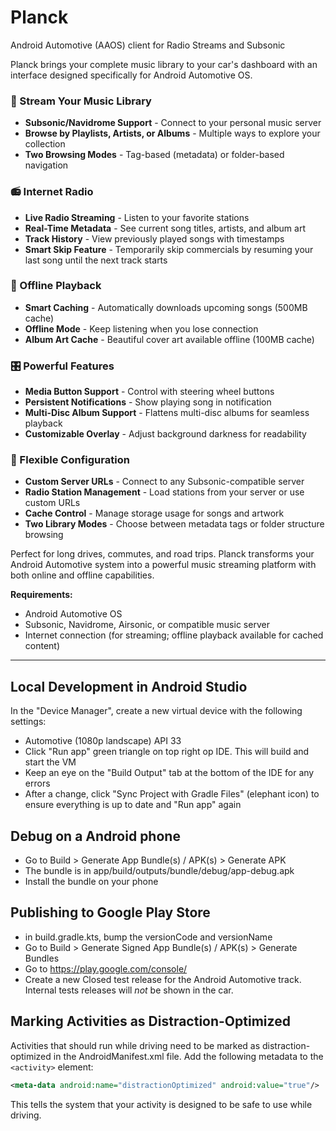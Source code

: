# Planck

Android Automotive (AAOS) client for Radio Streams and Subsonic

Planck brings your complete music library to your car's dashboard with an interface designed specifically for Android Automotive OS.

### 🎵 Stream Your Music Library
- **Subsonic/Navidrome Support** - Connect to your personal music server
- **Browse by Playlists, Artists, or Albums** - Multiple ways to explore your collection
- **Two Browsing Modes** - Tag-based (metadata) or folder-based navigation

### 📻 Internet Radio
- **Live Radio Streaming** - Listen to your favorite stations
- **Real-Time Metadata** - See current song titles, artists, and album art
- **Track History** - View previously played songs with timestamps
- **Smart Skip Feature** - Temporarily skip commercials by resuming your last song until the next track starts

### 📱 Offline Playback
- **Smart Caching** - Automatically downloads upcoming songs (500MB cache)
- **Offline Mode** - Keep listening when you lose connection
- **Album Art Cache** - Beautiful cover art available offline (100MB cache)

### 🎛️ Powerful Features
- **Media Button Support** - Control with steering wheel buttons
- **Persistent Notifications** - Show playing song in notification
- **Multi-Disc Album Support** - Flattens multi-disc albums for seamless playback
- **Customizable Overlay** - Adjust background darkness for readability

### 🔧 Flexible Configuration
- **Custom Server URLs** - Connect to any Subsonic-compatible server
- **Radio Station Management** - Load stations from your server or use custom URLs
- **Cache Control** - Manage storage usage for songs and artwork
- **Two Library Modes** - Choose between metadata tags or folder structure browsing

Perfect for long drives, commutes, and road trips. Planck transforms your Android Automotive system into a powerful music streaming platform with both online and offline capabilities.

**Requirements:**
- Android Automotive OS
- Subsonic, Navidrome, Airsonic, or compatible music server
- Internet connection (for streaming; offline playback available for cached content)

---

## Local Development in Android Studio

In the "Device Manager", create a new virtual device with the following settings:

- Automotive (1080p landscape) API 33
- Click "Run app" green triangle on top right op IDE. This will build and start the VM
- Keep an eye on the "Build Output" tab at the bottom of the IDE for any errors
- After a change, click "Sync Project with Gradle Files" (elephant icon) to ensure everything is up to date and "Run app" again

## Debug on a Android phone

- Go to Build > Generate App Bundle(s) / APK(s) > Generate APK
- The bundle is in app/build/outputs/bundle/debug/app-debug.apk
- Install the bundle on your phone

## Publishing to Google Play Store

- in build.gradle.kts, bump the versionCode and versionName
- Go to Build > Generate Signed App Bundle(s) / APK(s) > Generate Bundles
- Go to https://play.google.com/console/
- Create a new Closed test release for the Android Automotive track. Internal tests releases will *not* be shown in the car.

## Marking Activities as Distraction-Optimized

Activities that should run while driving need to be marked as distraction-optimized in the AndroidManifest.xml file. Add the following metadata to the `<activity>` element:

```xml
<meta-data android:name="distractionOptimized" android:value="true"/>
```

This tells the system that your activity is designed to be safe to use while driving.
